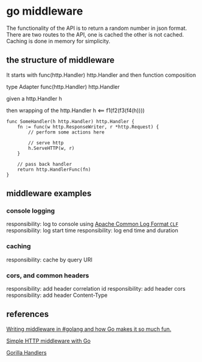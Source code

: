 # go middleware

The functionality of the API is to return a random number in json format.
There are two routes to the API, one is cached the other is not cached.
Caching is done in memory for simplicity.

## the structure of middleware

It starts with func(http.Handler) http.Handler
and then function composition

type Adapter func(http.Handler) http.Handler

given a http.Handler h

then wrapping of the http.Handler
h  <== f1(f2(f3(f4(h))))

```
func SomeHandler(h http.Handler) http.Handler {
	fn := func(w http.ResponseWriter, r *http.Request) {
		// perform some actions here

		// serve http
		h.ServeHTTP(w, r)
	}

    // pass back handler
	return http.HandlerFunc(fn)
}
```

## middleware examples

### console logging

responsibility:  log to console using [Apache Common Log Format `CLF`](http://httpd.apache.org/docs/2.2/logs.html#common)
responsibility:  log start time
responsibility:  log end time and duration

### caching

responsibility: cache by query URI

### cors, and common headers

responsibility: add header correlation id
responsibility: add header cors
responsibility: add header Content-Type


## references

[Writing middleware in #golang and how Go makes it so much fun.](https://medium.com/@matryer/writing-middleware-in-golang-and-how-go-makes-it-so-much-fun-4375c1246e81)

[Simple HTTP middleware with Go](https://hackernoon.com/simple-http-middleware-with-go-79a4ad62889b)

[Gorilla Handlers](http://www.gorillatoolkit.org/pkg/handlers#LoggingHandler)
